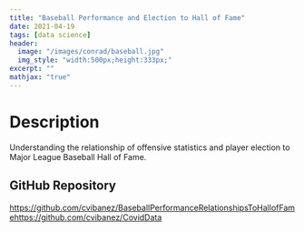 ```yaml
---
title: "Baseball Performance and Election to Hall of Fame"
date: 2021-04-19
tags: [data science]
header:
  image: "/images/conrad/baseball.jpg"
  img_style: "width:500px;height:333px;"
excerpt: ""
mathjax: "true"
---
```


# Description
Understanding the relationship of offensive statistics and player election to Major League Baseball Hall of Fame.

## GitHub Repository
<a href="https://github.com/cvibanez/BaseballPerformanceRelationshipsToHallofFame">https://github.com/cvibanez/BaseballPerformanceRelationshipsToHallofFamehttps://github.com/cvibanez/CovidData</a>
